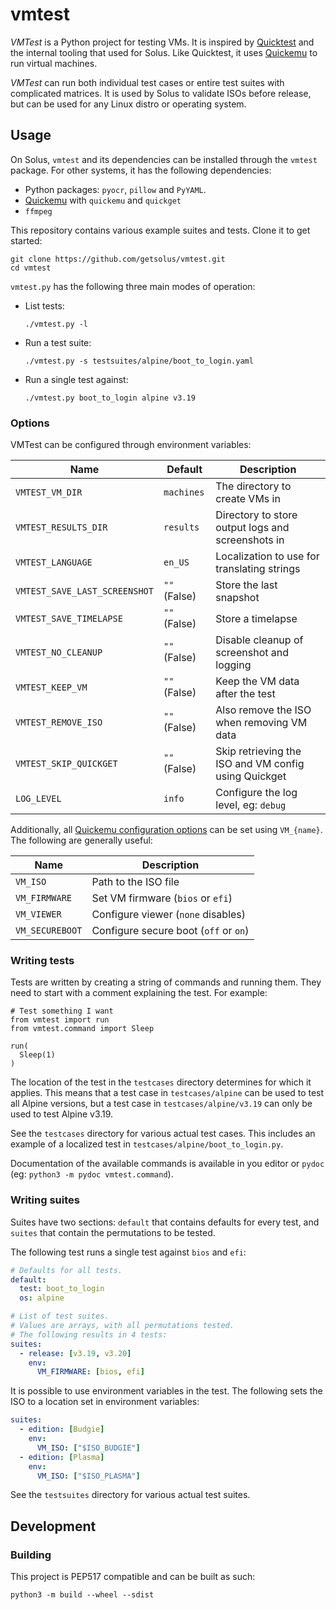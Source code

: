 # vmtest

*VMTest* is a Python project for testing VMs.
It is inspired by [Quicktest] and the internal tooling that used for Solus.
Like Quicktest, it uses [Quickemu] to run virtual machines.

*VMTest* can run both individual test cases or entire test suites with complicated matrices.
It is used by Solus to validate ISOs before release, but can be used for any Linux distro or operating system.

## Usage

On Solus, `vmtest` and its dependencies can be installed through the `vmtest` package.
For other systems, it has the following dependencies:

- Python packages: `pyocr`, `pillow` and `PyYAML`.
- [Quickemu] with `quickemu` and `quickget`
- `ffmpeg`

This repository contains various example suites and tests.
Clone it to get started:

```
git clone https://github.com/getsolus/vmtest.git
cd vmtest
```

`vmtest.py` has the following three main modes of operation:

- List tests:
  ```
  ./vmtest.py -l
  ```
- Run a test suite:
  ```
  ./vmtest.py -s testsuites/alpine/boot_to_login.yaml
  ```
- Run a single test against:
  ```
  ./vmtest.py boot_to_login alpine v3.19
  ```

### Options

VMTest can be configured through environment variables:

| Name                          | Default      | Description                                          |
|-------------------------------|--------------|------------------------------------------------------|
| `VMTEST_VM_DIR`               | `machines`   | The directory to create VMs in                       |
| `VMTEST_RESULTS_DIR`          | `results`    | Directory to store output logs and screenshots in    |
| `VMTEST_LANGUAGE`             | `en_US`      | Localization to use for translating strings          |
| `VMTEST_SAVE_LAST_SCREENSHOT` | `""` (False) | Store the last snapshot                              |
| `VMTEST_SAVE_TIMELAPSE`       | `""` (False) | Store a timelapse                                    |
| `VMTEST_NO_CLEANUP`           | `""` (False) | Disable cleanup of screenshot and logging            |
| `VMTEST_KEEP_VM`              | `""` (False) | Keep the VM data after the test                      |
| `VMTEST_REMOVE_ISO`           | `""` (False) | Also remove the ISO when removing VM data            |
| `VMTEST_SKIP_QUICKGET`        | `""` (False) | Skip retrieving the ISO and VM config using Quickget |
| `LOG_LEVEL`                   | `info`       | Configure the log level, eg: `debug`                 |

Additionally, all [Quickemu configuration options] can be set using `VM_{name}`.
The following are generally useful:

| Name            | Description                           |
|-----------------|---------------------------------------|
| `VM_ISO`        | Path to the ISO file                  |
| `VM_FIRMWARE`   | Set VM firmware (`bios` or `efi`)     |
| `VM_VIEWER`     | Configure viewer (`none` disables)    |
| `VM_SECUREBOOT` | Configure secure boot (`off` or `on`) | 

### Writing tests

Tests are written by creating a string of commands and running them.
They need to start with a comment explaining the test.
For example:

```python3
# Test something I want
from vmtest import run
from vmtest.command import Sleep

run(
  Sleep(1)
)
```

The location of the test in the `testcases` directory determines for which it applies.
This means that a test case in `testcases/alpine` can be used to test all Alpine versions,
but a test case in `testcases/alpine/v3.19` can only be used to test Alpine v3.19.

See the `testcases` directory for various actual test cases.
This includes an example of a localized test in `testcases/alpine/boot_to_login.py`.

Documentation of the available commands is available in you editor or `pydoc` (eg: `python3 -m pydoc vmtest.command`).

### Writing suites

Suites have two sections: `default` that contains defaults for every test,
and `suites` that contain the permutations to be tested.

The following test runs a single test against `bios` and `efi`:

```yaml
# Defaults for all tests.
default:
  test: boot_to_login
  os: alpine

# List of test suites.
# Values are arrays, with all permutations tested.
# The following results in 4 tests:
suites:
  - release: [v3.19, v3.20]
    env:
      VM_FIRMWARE: [bios, efi]
```

It is possible to use environment variables in the test.
The following sets the ISO to a location set in environment variables:

```yaml
suites:
  - edition: [Budgie]
    env:
      VM_ISO: ["$ISO_BUDGIE"]
  - edition: [Plasma]
    env:
      VM_ISO: ["$ISO_PLASMA"]
```

See the `testsuites` directory for various actual test suites.

## Development

### Building

This project is PEP517 compatible and can be built as such:

```shell
python3 -m build --wheel --sdist
```

[Quickemu]: https://github.com/quickemu-project/quickemu
[Quicktest]: https://github.com/quickemu-project/quicktest
[Quickemu configuration options]: https://github.com/quickemu-project/quickemu/blob/master/docs/quickemu_conf.5.md
